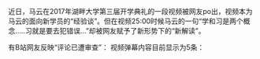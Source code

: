 近日，马云在2017年湖畔大学第三届开学典礼的一段视频被网友po出，视频本为马云的面向新学员的“经验谈”。但在视频25:00时候马云的一句“学和习是两个概念&#8230;..习就是要去犯错误&#8230;”却被网友赋予了新形势下的“新解读”。 

有B站网友反映“评论已遭审查”： 视频弹幕内容目前显示为5条： 
